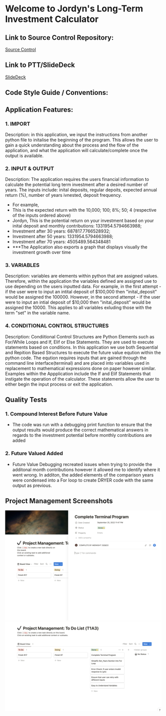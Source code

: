 # Welcome to Jordyn's Long-Term Investment Calculator 
## Link to Source Control Repository:
[Source Control](https://github.com/JanzenCode/JordynSmall_T1A3)
## Link to PTT/SlideDeck
[SlideDeck](https://youtu.be/2iR8GzJ-fTc)
## Code Style Guide / Conventions:

## Application Features:
### 1. IMPORT
Description: in this application, we input the instructions from another python file to initalise the beginning of the program.
This allows the user to gain a quick understanding about the process and the flow of the application, and what the application will calculate/complete once the output is available.
### 2. INPUT & OUTPUT
Description: The application requires the users financial information to calculate the potential long term investment after a desired number of years.
The inputs include: inital deposits, regular depoits, expected annual return (%), number of years ivnested, deposit frequency. 
- For example, 
- This is the expected return with the 10,000; 100; 8%; 50; 4 (respective of the inputs ordered above)
- Jordyn, This is the potential return on your investment based on your inital deposit and monthly contributions: 1331954.5794663988;
- Investment after 30 years: 687817.7766528932;
- Investment after 50 years: 1331954.5794663988;
- Investment after 70 years: 4505489.564348481
- ***The Application also exports a graph that displays visually the investment growth over time
### 3. VARIABLES 
Description: variables are elements within python that are assigned values. Therefore, within the application the variables defined are assigned use to use depending on the users inputted data. For example, in the first attempt - if the user were to input an intital deposit of $100,000 then "inital_deposit" would be assigned the 100000. However, in the second attempt - if the user were to input an intial deposit of $10,000 then "inital_deposit" would be assigned the 10000. This applies to all variables exluding those with the term "set" in the variable name. 
### 4. CONDITIONAL CONTROL STRUCTURES 
Description: Condiitional Control Structures are Python Elements such as For/While Loops and If, Elif or Else Statements. They are used to execute statements based on conditions. In this application we use both Sequential and Repition Based Structures to execute the future value eqution within the python code. The eqution requires inputs that are gained through the command line interface(terminal) and are placed into variables used in replacement to mathematical expressions done on paper however similar. Examples within the Appplication include the If and Elif Statements that instigate the operation of the calculator. These statements allow the user to either begin the input process or exit the application. 

## Quality Tests
### 1. Compound Interest Before Future Value
- The code was run with a debugging print function to ensure that the output results would produce the correct mathematical answers in regards to the investment potential before monthly contributions are added
### 2. Future Valued Added
-  Future Value Debugging recreated issues when trying to provide the additonal month contributions however it allowed me to identify where it went wrong. In additon, the added elements of the comparison years were condensed into a For loop to create DRYER code with the same output as previous. 

## Project Management Screenshots
![alt](https://github.com/JanzenCode/JordynSmall_T1A3/blob/main/docs/Project%20Management%20Screenshots.png)
![alt](https://github.com/JanzenCode/JordynSmall_T1A3/blob/main/docs/Screen%20Shot%202022-09-25%20at%2011.51.04%20pm.png)




